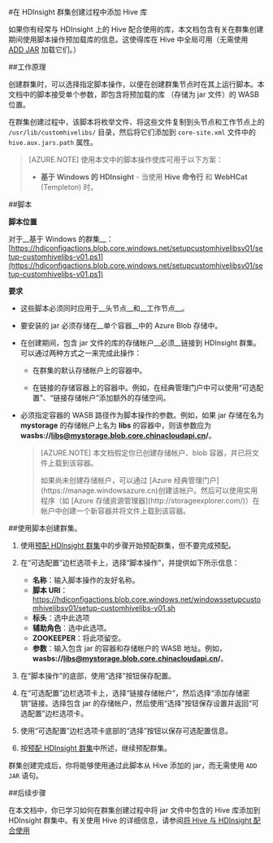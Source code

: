 <properties
pageTitle="在 HDInsight 群集创建过程中添加 Hive 库 | Azure"
description="了解如何在群集创建中将 Hive 库（jar 文件）添加到 HDInsight 群集中。"
services="hdinsight"
documentationCenter=""
authors="Blackmist"
manager="paulettm"
editor="cgronlun"/>

<tags
ms.service="hdinsight"
ms.devlang="na"
ms.topic="article"
ms.tgt_pltfrm="na"
ms.workload="big-data"
ms.date="07/05/2016"
wacn.date="08/23/2016"
ms.author="larryfr"/>

#在 HDInsight 群集创建过程中添加 Hive 库

如果你有经常与 HDInsight 上的 Hive 配合使用的库，本文档包含有关在群集创建期间使用脚本操作预加载库的信息。这使得库在 Hive 中全局可用（无需使用 [ADD JAR](https://cwiki.apache.org/confluence/display/Hive/LanguageManual+Cli) 加载它们。）

##工作原理

创建群集时，可以选择指定脚本操作，以便在创建群集节点时在其上运行脚本。本文档中的脚本接受单个参数，即包含将预加载的库 （存储为 jar 文件）的 WASB 位置。

在群集创建过程中，该脚本将枚举文件、将这些文件复制到头节点和工作节点上的 `/usr/lib/customhivelibs/` 目录，然后将它们添加到 `core-site.xml` 文件中的 `hive.aux.jars.path` 属性。

> [AZURE.NOTE] 使用本文中的脚本操作使库可用于以下方案：
> * __基于 Windows 的 HDInsight__ - 当使用 __Hive 命令行__ 和 __WebHCat__ (Templeton) 时。

##脚本

__脚本位置__

对于__基于 Windows 的群集__：[https://hdiconfigactions.blob.core.windows.net/setupcustomhivelibsv01/setup-customhivelibs-v01.ps1](https://hdiconfigactions.blob.core.windows.net/setupcustomhivelibsv01/setup-customhivelibs-v01.ps1)

__要求__

* 这些脚本必须同时应用于__头节点__和__工作节点__。

* 要安装的 jar 必须存储在__单个容器__中的 Azure Blob 存储中。

* 在创建期间，包含 jar 文件的库的存储帐户__必须__链接到 HDInsight 群集。可以通过两种方式之一来完成此操作：

    * 在群集的默认存储帐户上的容器中。
    
    * 在链接的存储容器上的容器中。例如，在经典管理门户中可以使用“可选配置”、“链接存储帐户”添加额外的存储空间。

* 必须指定容器的 WASB 路径作为脚本操作的参数。例如，如果 jar 存储在名为 __mystorage__ 的存储帐户上名为 __libs__ 的容器中，则该参数应为 __wasbs://libs@mystorage.blob.core.chinacloudapi.cn/__。

    > [AZURE.NOTE] 本文档假定你已创建存储帐户、blob 容器，并已将文件上载到该容器。
    ><p> 如果尚未创建存储帐户，可以通过 [Azure 经典管理门户](https://manage.windowsazure.cn)创建该帐户。然后可以使用实用程序（如 [Azure 存储资源管理器](http://storageexplorer.com/)）在帐户中创建一个新容器并将文件上载到该容器。

##使用脚本创建群集。

1. 使用[预配 HDInsight 群集](/documentation/articles/hdinsight-provision-clusters-v1/#portal)中的步骤开始预配群集，但不要完成预配。

2. 在“可选配置”边栏选项卡上，选择“脚本操作”，并提供如下所示信息：

    * __名称__：输入脚本操作的友好名称。
    * __脚本 URI__：https://hdiconfigactions.blob.core.windows.net/windowssetupcustomhivelibsv01/setup-customhivelibs-v01.sh
    * __标头__：选中此选项
    * __辅助角色__：选中此选项。
    * __ZOOKEEPER__：将此项留空。
    * __参数__：输入包含 jar 的容器和存储帐户的 WASB 地址。例如，__wasbs://libs@mystorage.blob.core.chinacloudapi.cn/__。

3. 在“脚本操作”的底部，使用“选择”按钮保存配置。

4. 在“可选配置”边栏选项卡上，选择“链接存储帐户”，然后选择“添加存储密钥”链接。选择包含 jar 的存储帐户，然后使用“选择”按钮保存设置并返回“可选配置”边栏选项卡。

5. 使用“可选配置”边栏选项卡底部的“选择”按钮以保存可选配置信息。

6. 按[预配 HDInsight 群集](/documentation/articles/hdinsight-provision-clusters-v1/#portal)中所述，继续预配群集。

群集创建完成后，你将能够使用通过此脚本从 Hive 添加的 jar，而无需使用 `ADD JAR` 语句。

##后续步骤

在本文档中，你已学习如何在群集创建过程中将 jar 文件中包含的 Hive 库添加到 HDInsight 群集中。有关使用 Hive 的详细信息，请参阅[将 Hive 与 HDInsight 配合使用](/documentation/articles/hdinsight-use-hive/)
<!---HONumber=Mooncake_0405_2016-->